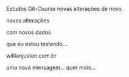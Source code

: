 Estudos Git-Course novas alterações de novo.

novas alterações

com novos dados

que eu estou testando...

willianjusten.com.br

uma nova mensagem... quer mais...